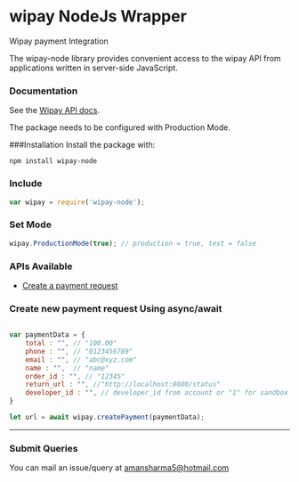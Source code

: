 # wipay NodeJs Wrapper
Wipay payment Integration

The wipay-node library provides convenient access to the wipay API from applications written in server-side JavaScript.

### Documentation
See the [Wipay API docs](https://wipaycaribbean.com/credit-card-documentation).

The package needs to be configured with Production Mode.

###Installation
Install the package with:
```
npm install wipay-node
```
### Include 
```javascript
var wipay = require('wipay-node');
```

### Set Mode
```javascript
wipay.ProductionMode(true); // production = true, test = false
```

### APIs Available
* [Create a payment request](#create_payment)

### <a name="create_payment"></a>Create new payment request Using async/await
```javascript

var paymentData = {
    total : "", // "100.00"
	phone : "", // "0123456789"
	email : "", // "abc@xyz.com"
	name : "",  // "name"
	order_id : "", // "12345"
	return_url : "", //"http://localhost:8080/status"
	developer_id : "", // developer_id from account or "1" for sandbox
}

let url = await wipay.createPayment(paymentData);

```


---
### Submit Queries
You can mail an issue/query at amansharma5@hotmail.com